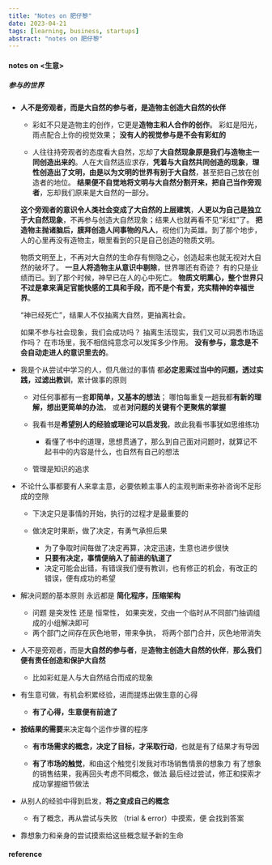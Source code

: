 ```yaml
---
title: "Notes on 肥仔黎"
date: 2023-04-21 
tags: [learning, business, startups]
abstract: "notes on 肥仔黎"
---
```


#### notes on <生意>  

##### 参与的世界  
* **人不是旁观者，而是大自然的参与者，是造物主创造大自然的伙伴**   
    - 彩虹不只是造物主的创作，它更是**造物主和人合作的创作**。 彩虹是阳光，雨点配合上你的视觉效果； **没有人的视觉参与是不会有彩虹的**  

    - 人往往持旁观者的态度看大自然，忘却了**大自然现象原是我们与造物主一同创造出来的**。人在大自然适应求存，**凭着与大自然共同创造的现象**，**理性创造出了文明，由是以为文明的世界有别于大自然**，甚至把自己放在创造者的地位。 **结果便不自觉地将文明与大自然分割开来，把自己当作旁观者**，忘却我们原来是大自然的一部分。  

    **这个旁观者的意识令人类社会变成了大自然的上层建筑**，**人更以为自己是独立于大自然现象**，不再参与创造大自然现象；结果人也就再看不见“彩虹”了。 **把造物主抛诸脑后，膜拜创造人间事物的凡人**，视他们为英雄。到了那个地步，人的心里再没有造物主，眼里看到的只是自己创造的物质文明。  

    物质文明至上，不再对大自然的生命存有恻隐之心，创造起来也就无视对大自然的破坏了。 **一旦人将造物主从意识中剔除**，世界哪还有奇迹？ 有的只是业绩而已。到了那个时候，神早已在人的心中死亡。 **物质文明熏心，整个世界只不过是拿来满足官能快感的工具和手段，而不是个有爱，充实精神的幸福世界**。  

    “神已经死亡”，结果人不仅抽离大自然，更抽离社会。

    如果不参与社会现象，我们会成功吗？ 抽离生活现实，我们又可以洞悉市场运作吗？  在市场里，我不相信纯意念可以发挥多少作用。 **没有参与，意念是不会自动走进人的意识里去的**。  


* 我是个从尝试中学习的人，但凡做过的事情 都**必定思索过当中的问题，透过实践，过滤出教训**，累计做事的原则  
    - 对任何事都有一套**即简单，又基本的想法**； 哪怕每重复一趟我都**有新的理解，想出更简单的办法**，
    或者**对问题的关键有个更聚焦的掌握**    

    - 我看书是**希望别人的经验或理论可以启发我**，故此我看书事犹如思维练功  
        + 看懂了书中的道理，思想贯通了，那么到自己面对问题时，就算记不起书中的内容是什么，也自然有自己的想法  

    - 管理是知识的追求 


* 不论什么事都要有人来拿主意，必要依赖主事人的主观判断来弥补咨询不足形成的空隙
    - 下决定只是事情的开始，执行的过程才是最重要的

    - 做决定时果断，做了决定，有勇气承担后果
        + 为了争取时间每做了决定再算，决定迅速，生意也进步很快
        + **只要有决定，事情便纳入了前进的轨道了**  
        + 决定可能会出错，有错误我们便有教训，也有修正的机会，有改正的错误，便有成功的希望


* 解决问题的基本原则 永远都是 **简化程序，压缩架构**    
    - 问题 是突发性 还是 恒常性， 如果突发，交由一个临时从不同部门抽调组成的小组解决即可
    - 两个部门之间存在灰色地带，带来争执， 将两个部门合并，灰色地带消失


* 人不是旁观者，而是**大自然的参与者**，是**造物主创造大自然的伙伴**，**那么我们便有责任创造和保护大自然**  
    - 比如彩虹是人与大自然结合而成的现象  


* 有生意可做，有机会积累经验，进而提炼出做生意的心得
    - **有了心得，生意便有前途了**  


* **按结果的需要**来决定每个运作步骤的程序  
    - **有市场需求的概念，决定了目标，才采取行动**，也就是有了结果才有导因

    - **有了市场的触觉**，和由这个触觉引发我对市场销售情景的想象力
    有了想象的销售结果，我再回头考虑不同概念，做法
    最后经过尝试，修正和探索才成功掌握细节做法


* 从别人的经验中得到启发，**将之变成自己的概念**    
   - 有了概念，再从尝试与失败 （trial & error）中摸索，便 会找到答案

*  靠想象力和亲身的尝试摸索给这些概念赋予新的生命  



#### reference

